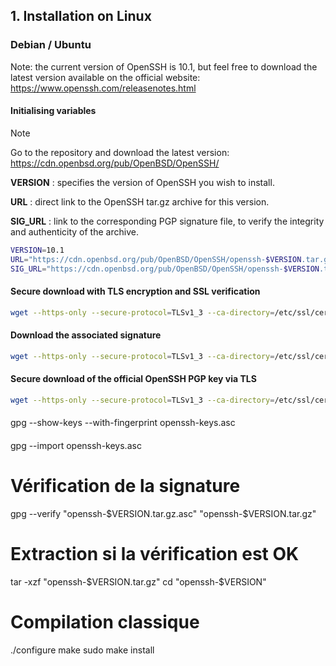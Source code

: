 ## 1. Installation on Linux

### Debian / Ubuntu

Note: the current version of OpenSSH is 10.1, but feel free to download the latest version available on the official website: https://www.openssh.com/releasenotes.html


#### Initialising variables 
> [!NOTE]
> Go to the repository and download the latest version: https://cdn.openbsd.org/pub/OpenBSD/OpenSSH/

**VERSION** : specifies the version of OpenSSH you wish to install.

**URL** : direct link to the OpenSSH tar.gz archive for this version.

**SIG_URL** : link to the corresponding PGP signature file, to verify the integrity and authenticity of the archive.

```bash
VERSION=10.1
URL="https://cdn.openbsd.org/pub/OpenBSD/OpenSSH/openssh-$VERSION.tar.gz"
SIG_URL="https://cdn.openbsd.org/pub/OpenBSD/OpenSSH/openssh-$VERSION.tar.gz.asc"
```
#### Secure download with TLS encryption and SSL verification
```bash
wget --https-only --secure-protocol=TLSv1_3 --ca-directory=/etc/ssl/certs "$URL" -O "openssh-$VERSION.tar.gz"
```
#### Download the associated signature
```bash
wget --https-only --secure-protocol=TLSv1_3 --ca-directory=/etc/ssl/certs "$SIG_URL" -O "openssh-$VERSION.tar.gz.asc"
```

#### Secure download of the official OpenSSH PGP key via TLS
```bash 
wget --https-only --secure-protocol=TLSv1_3 --ca-directory=/etc/ssl/certs https://cdn.openbsd.org/pub/OpenBSD/OpenSSH/RELEASE_KEY.asc -O openssh-keys.asc
```
####
gpg --show-keys --with-fingerprint openssh-keys.asc


####
gpg --import openssh-keys.asc


# Vérification de la signature
gpg --verify "openssh-$VERSION.tar.gz.asc" "openssh-$VERSION.tar.gz"

# Extraction si la vérification est OK
tar -xzf "openssh-$VERSION.tar.gz"
cd "openssh-$VERSION"

# Compilation classique
./configure
make
sudo make install
